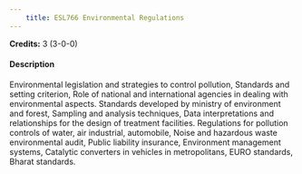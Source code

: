 ```yaml
---
    title: ESL766 Environmental Regulations
---
```

**Credits:** 3 (3-0-0)



#### Description 
Environmental legislation and strategies to control pollution, Standards and setting criterion, Role of national and international agencies in dealing with environmental aspects. Standards developed by ministry of environment and forest, Sampling and analysis techniques, Data interpretations and relationships for the design of treatment facilities. Regulations for pollution controls of water, air industrial, automobile, Noise and hazardous waste environmental audit, Public liability insurance, Environment management systems, Catalytic converters in vehicles in metropolitans, EURO standards, Bharat standards.